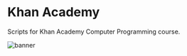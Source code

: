 # Khan Academy

Scripts for Khan Academy Computer Programming course. 

![banner](https://cdn.discordapp.com/attachments/566393526699425809/767767053704101948/my_banner.png)
